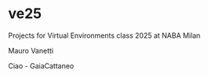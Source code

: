# ve25
Projects for Virtual Environments class 2025 at NABA Milan

Mauro Vanetti

Ciao - GaiaCattaneo